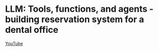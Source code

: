 # LLM: Tools, functions, and agents - building reservation system for a dental office

[YouTube](https://www.youtube.com/live/224YINltJ9A)
